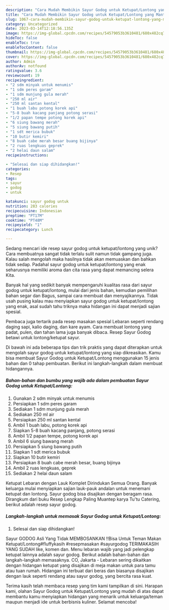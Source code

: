 ```yaml
---
description: "Cara Mudah Membikin Sayur Godog untuk Ketupat/Lontong yang Mantap"
title: "Cara Mudah Membikin Sayur Godog untuk Ketupat/Lontong yang Mantap"
slug: 1067-cara-mudah-membikin-sayur-godog-untuk-ketupat-lontong-yang-mantap
category: Uncategorized
date: 2023-03-14T12:18:56.135Z
image: https://img-global.cpcdn.com/recipes/54579053b3610481/680x482cq70/sayur-godog-untuk-ketupatlontong-foto-resep-utama.jpg
hideToc: false
enableToc: true
enableTocContent: false
thumbnail: https://img-global.cpcdn.com/recipes/54579053b3610481/680x482cq70/sayur-godog-untuk-ketupatlontong-foto-resep-utama.jpg
cover: https://img-global.cpcdn.com/recipes/54579053b3610481/680x482cq70/sayur-godog-untuk-ketupatlontong-foto-resep-utama.jpg
author: Admin
authorAv: notfound
ratingvalue: 3.6
reviewcount: 19
recipeingredient:
- "2 sdm minyak untuk menumis"
- "1 sdm peres garam"
- "1 sdm munjung gula merah"
- "250 ml air"
- "250 ml santan kental"
- "1 buah labu potong korek api"
- "5-8 buah kacang panjang potong serasi"
- "1/2 papan tempe potong korek api"
- "6 siung bawang merah"
- "5 siung bawang putih"
- "1 sdt merica bubuk"
- "10 butir kemiri"
- "8 buah cabe merah besar buang bijinya"
- "2 ruas lengkuas geprek"
- "2 helai daun salam"
recipeinstructions:

- "Selesai dan siap dihidangkan!"
categories:
- Resep
tags:
- sayur
- godog
- untuk

katakunci: sayur godog untuk 
nutrition: 283 calories
recipecuisine: Indonesian
preptime: "PT17M"
cooktime: "PT48M"
recipeyield: "1"
recipecategory: Lunch

---
```





Sedang mencari ide resep sayur godog untuk ketupat/lontong yang unik? Cara membuatnya sangat tidak terlalu sulit namun tidak gampang juga. Kalau salah mengolah maka hasilnya tidak akan memuaskan dan bahkan tidak sedap. Padahal sayur godog untuk ketupat/lontong yang enak seharusnya memiliki aroma dan cita rasa yang dapat memancing selera Kita.





Banyak hal yang sedikit banyak mempengaruhi kualitas rasa dari sayur godog untuk ketupat/lontong, mulai dari jenis bahan, kemudian pemilihan bahan segar dan Bagus, sampai cara membuat dan menyajikannya. Tidak usah pusing kalau mau menyiapkan sayur godog untuk ketupat/lontong yang enak,      asal sudah tahu triknya maka hidangan ini dapat menjadi sajian spesial.














Pembaca juga tertarik pada resep masakan spesial Lebaran seperti rendang daging sapi, kalio daging, dan kare ayam. Cara membuat lontong yang padat, pulen, dan tahan lama juga banyak dibaca. Resep Sayur Godog betawi untuk lontong/ketupat sayur.






Di bawah ini ada beberapa tips dan trik praktis yang dapat diterapkan untuk mengolah sayur godog untuk ketupat/lontong yang siap dikreasikan. Kamu bisa membuat Sayur Godog untuk Ketupat/Lontong menggunakan 15 jenis bahan dan 0 tahap pembuatan. Berikut ini langkah-langkah dalam membuat hidangannya.

<!--inarticleads1-->

##### Bahan-bahan dan bumbu yang wajib ada dalam pembuatan Sayur Godog untuk Ketupat/Lontong:

1. Gunakan 2 sdm minyak untuk menumis
1. Persiapkan 1 sdm peres garam
1. Sediakan 1 sdm munjung gula merah
1. Sediakan 250 ml air
1. Persiapkan 250 ml santan kental
1. Ambil 1 buah labu, potong korek api
1. Siapkan 5-8 buah kacang panjang, potong serasi
1. Ambil 1/2 papan tempe, potong korek api
1. Ambil 6 siung bawang merah
1. Persiapkan 5 siung bawang putih
1. Siapkan 1 sdt merica bubuk
1. Siapkan 10 butir kemiri
1. Persiapkan 8 buah cabe merah besar, buang bijinya
1. Ambil 2 ruas lengkuas, geprek
1. Sediakan 2 helai daun salam


Ketupat Lebaran dengan Lauk Komplet Dirindukan Semua Orang. Banyak keluarga mulai menyiapkan sajian lauk-pauk andalan untuk menemani ketupat dan lontong. Sayur godog bisa disajikan dengan beragam rasa. Dirangkum dari buku Resep Lengkap Paling Muantep karya Tu&#39;tu Catering, berikut adalah resep sayur godog. 

<!--inarticleads2-->

##### Langkah-langkah untuk memasak Sayur Godog untuk Ketupat/Lontong:


1. Selesai dan siap dihidangkan!

Sayur GODOG Asli Yang Tidak MEMBOSANKAN ‼️Bisa Untuk Teman Makan Ketupat/Lontong#fluffykasih #resepmasakan #sayurgodog TERIMAKASIH YANG SUDAH like, komen dan. Menu lebaran wajib yang jadi pelengkap ketupat lainnya adalah sayur godog. Berikut adalah bahan-bahan dan langkah-langkah memasaknya. CO, Jakarta - Lebaran sering dikaitkan dengan hidangan ketupat yang disajikan di meja makan untuk para tamu atau tuan rumah. Hidangan ini terbuat dari beras dan biasanya disajikan dengan lauk seperti rendang atau sayur godog, yang bercita rasa kuat. 

Terima kasih telah membaca resep yang tim kami tampilkan di sini. Harapan kami, olahan Sayur Godog untuk Ketupat/Lontong yang mudah di atas dapat membantu kamu menyiapkan hidangan yang menarik untuk keluarga/teman maupun menjadi ide untuk berbisnis kuliner. Selamat mencoba!
